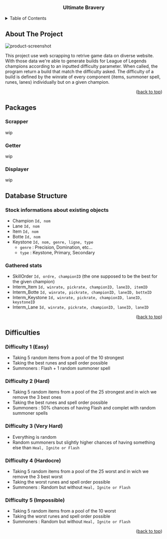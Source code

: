 <h3 align="center">Ultimate Bravery</h3>

<!-- TABLE OF CONTENTS -->
<details>
  <summary>Table of Contents</summary>
  <ol>
    <li><a href="#about-the-project">About The Project</a></li>
    <li><a href="#packages">Packages</a></li>
    <li><a href="#database-structure">Database Structure</a></li>
    <li><a href="#difficulties">Difficulties</a></li>
    <li>
      <a href="#getting-started">Getting Started</a>
      <ul>
        <li><a href="#prerequisites">Prerequisites</a></li>
        <li><a href="#installation">Installation</a></li>
      </ul>
    </li>
    
  </ol>
</details>

<!-- ABOUT THE PROJECT -->
## About The Project

![product-screenshot](https://cdn.discordapp.com/attachments/663392854273556493/747591947098521721/ub.png)

This project use web scrapping to retrive game data on diverse website. 
With those data we're able to generate builds for League of Legends champions according to an inputted difficulty parameter. 
When called, the program return a build that match the difficulty asked.
The difficulty of a build is defined by the winrate of every component (items, summoner spell, runes, lanes) individually but on a given champion.

<p align="right">(<a href="#top">back to top</a>)</p>

<!-- PACKAGES -->
## Packages

### Scrapper
wip
### Getter
wip
### Displayer
wip

<!-- DATABASE STRUCTURE -->
## Database Structure

### Stock informations about existing objects
* Champion `Id, nom`
* Lane `Id, nom`
* Item `Id, nom`
* Botte `Id, nom`
* Keystone `Id, nom, genre, ligne, type`
    * `genre` : Precision, Domination, etc...
    * `type`  : Keystone, Primary, Secondary
    
### Gathered stats 
* SkillOrder `Id, ordre, championID`  (the one supposed to be the best for the given champion)
* Interm_Item `Id, winrate, pickrate, championID, laneID, itemID`
* Interm_Botte `Id, winrate, pickrate, championID, laneID, botteID`
* Interm_Keystone `Id, winrate, pickrate, championID, laneID, keystoneID`
* Interm_Lane `Id, winrate, pickrate, championID, laneID, laneID`

<p align="right">(<a href="#top">back to top</a>)</p>

<!-- DIFFICULTIES -->
## Difficulties

### Difficulty 1 (Easy)
* Taking 5 random items from a pool of the 10 strongest
* Taking the best runes and spell order possible
* Summoners : Flash + 1 random summoner spell

### Difficulty 2 (Hard)
* Taking 5 random items from a pool of the 25 strongest and in wich we remove the 3 best ones
* Taking the best runes and spell order possible
* Summoners : 50% chances of having Flash and complet with random summoner spells

### Difficulty 3 (Very Hard)
* Everything is random
* Random summoners but slightly higher chances of having something else than `Heal, Ignite or Flash`

### Difficulty 4 (Hardocre)
* Taking 5 random items from a pool of the 25 worst and in wich we remove the 3 best worst
* Taking the worst runes and spell order possible
* Summoners : Random but without `Heal, Ignite or Flash`

### Difficulty 5 (Impossible)
* Taking 5 random items from a pool of the 10 worst
* Taking the worst runes and spell order possible
* Summoners : Random but without `Heal, Ignite or Flash`

<p align="right">(<a href="#top">back to top</a>)</p>
